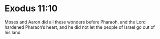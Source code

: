# Exodus 11:10

Moses and Aaron did all these wonders before Pharaoh, and the Lord hardened Pharaoh’s heart, and he did not let the people of Israel go out of his land.
